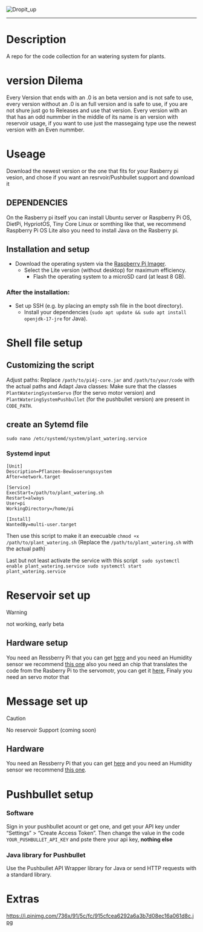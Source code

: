 ![Dropit_up](https://github.com/user-attachments/assets/06735006-8afc-4df1-93b7-9e9c45efc88c)

------

# Description
A repo for the code collection for an watering system for plants.

# version Dilema

Every Version that ends with an .0 is an beta version and is not safe to use, every version without an .0 is an full version and is safe to use, if you are not shure just go to Releases and use that version. Every version with an that has an odd nummber in the middle of its name is an version with reservoir usage, if you want to use just the massegaing type use the newest version with an Even nummber.

# Useage

Download the newest version or the one that fits for your Rasberry pi vesion, and chose if you want an resrvoir/Pushbullet support and download it

## DEPENDENCIES

On the Rasberry pi itself you can install Ubuntu server or Raspberry Pi OS, DietPi, HypriotOS, Tiny Core Linux or somthing like that, we recommend Raspberry Pi OS Lite
also you need to install Java on the Rasberry pi. 

## Installation and setup

 - Download the operating system via the [Raspberry Pi Imager](https://www.raspberrypi.com/software/).
    - Select the Lite version (without desktop) for maximum efficiency.
      - Flash the operating system to a microSD card (at least 8 GB).

### After the installation:
 - Set up SSH (e.g. by placing an empty ssh file in the boot directory).
    - Install your dependencies (``sudo apt update && sudo apt install openjdk-17-jre`` for Java).


# Shell file setup

## Customizing the script
Adjust paths: Replace ``/path/to/pi4j-core.jar`` and ``/path/to/your/code`` with the actual paths and 
Adapt Java classes: Make sure that the classes ``PlantWateringSystemServo`` (for the servo motor version) and ``PlantWateringSystemPushbullet`` (for the pushbullet version) are present in ``CODE_PATH``.

## create an Sytemd file

``sudo nano /etc/systemd/system/plant_watering.service``

### Systemd input

```
[Unit]
Description=Pflanzen-Bewässerungssystem
After=network.target

[Service]
ExecStart=/path/to/plant_watering.sh
Restart=always
User=pi
WorkingDirectory=/home/pi

[Install]
WantedBy=multi-user.target
```

Then use this script to make it an execuable ``chmod +x /path/to/plant_watering.sh`` (Replace the ``/path/to/plant_watering.sh`` with the actual path)

Last but not least activate the service with this script ```` sudo systemctl enable plant_watering.service
sudo systemctl start plant_watering.service````

# Reservoir set up 
>[!WARNING]
>not working, early beta

## Hardware setup

You need an Ressberry Pi that you can get [here](https://www.raspberrypi.com/products/compute-module-5/?variant=cm5-108032) and you need an Humidity sensor we recommend [this one](https://amzn.eu/d/1NiQAjr) also you need an chip that translates the code from the Rasberry Pi to the servomotr, you can get it [here](https://www.microchip.com/en-us/product/mcp3008), Finaly you need an servo motor that 


# Message set up 

>[!CAUTION]
>No reservoir Support (coming soon)

## Hardware

You need an Ressberry Pi that you can get [here](https://www.raspberrypi.com/products/compute-module-5/?variant=cm5-108032) and you need an Humidity sensor we recommend [this one](https://amzn.eu/d/1NiQAjr).

# Pushbullet setup

### Software

Sign in your pushbullet acount or get one, and get your API key under “Settings” > “Create Access Token”.
Then change the value in the code ``YOUR_PUSHBULLET_API_KEY`` and pste there your api key, __nothing else__

### Java library for Pushbullet

Use the Pushbullet API Wrapper library for Java or send HTTP requests with a standard library.

# Extras 

https://i.pinimg.com/736x/91/5c/fc/915cfcea6292a6a3b7d08ec16a061d8c.jpg
